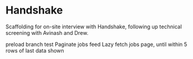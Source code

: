 # Handshake
Scaffolding for on-site interview with Handshake, following up technical screening with Avinash and Drew. 

preload branch test
    Paginate jobs feed
    Lazy fetch jobs page, until within 5 rows of last data shown
